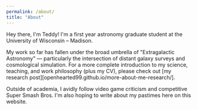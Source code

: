 ```yaml
---
permalink: /about/
title: "About"
---
```


Hey there, I'm Teddy! I'm a first year astronomy graduate student at the University of Wisconsin – Madison.

My work so far has fallen under the broad umbrella of "Extragalactic Astronomy" — particularly the intersection of distant galaxy surveys and cosmological simulation. For a more complete introduction to my science, teaching, and work philosophy (plus my CV), please check out [my research post][openhearted99.github.io/more-about-me-research/].

Outside of academia, I avidly follow video game criticism and competitive Super Smash Bros. I'm also hoping to write about my pastimes here on this website.
